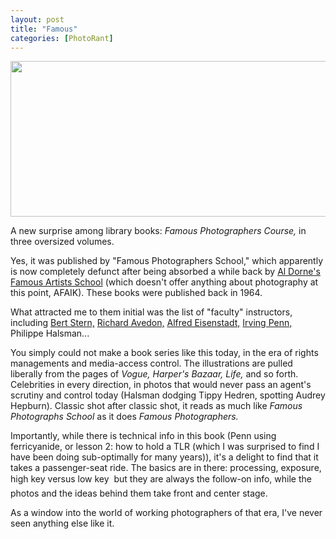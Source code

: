 ```yaml
---
layout: post
title: "Famous"
categories: [PhotoRant]
---
```

<img src="/pix2005/famous.jpg" width=807 height=249 border=0>

A new surprise among library books: <cite>Famous Photographers Course,</cite> in three oversized volumes.

Yes, it was published by "Famous Photographers School," which apparently is now completely defunct after being absorbed a while back by <a href="http://www.americanartarchives.com/dorne.htm">Al Dorne's</a> <a href="http://www.famous-artists-school.com/">Famous Artists School</a> (which doesn't offer anything about photography at this point, AFAIK). These books were published back in 1964.

What attracted me to them initial was the list of "faculty" instructors, including <a href="http://www.bertstern.com/">Bert Stern,</a> <a href="http://www.richardavedon.com">Richard Avedon,</a> <a href="http://artscenecal.com/ArticlesFile/Archive/Articles1997/Articles0397/AEisenstaedt.html">Alfred Eisenstadt,</a> <a href="http://www.irvingpenn.com/">Irving Penn,</a> <a hrf="http://www.artcyclopedia.com/artists/halsman_philippe.html">Philippe Halsman...</a>

You simply could not make a book series like this today, in the era of rights managements and media-access control. The illustrations are pulled liberally from the pages of <cite>Vogue,</cite> <cite>Harper's Bazaar,</cite> <cite>Life,</cite> and so forth. Celebrities in every direction, in photos that would never pass an agent's scrutiny and control today (Halsman dodging Tippy Hedren, spotting Audrey Hepburn). Classic shot after classic shot, it reads as much like <cite>Famous Photographs School</cite> as it does <cite>Famous Photographers.</cite>

Importantly, while there is technical info in this book (Penn using ferricyanide, or lesson 2: how to hold a TLR (which I was surprised to find I have been doing sub-optimally for many years)), it's a delight to find that it takes a passenger-seat ride. The basics are in there: processing, exposure, high key versus low key &#151; but they are always the follow-on info, while the photos and the ideas behind them take front and center stage.

As a window into the world of working photographers of that era, I've never seen anything else like it.

